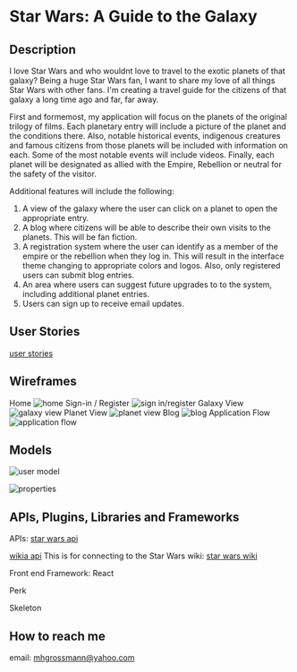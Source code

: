 
# Star Wars: A Guide to the Galaxy


## Description
I love Star Wars and who wouldnt love to travel to the exotic planets of that galaxy?  Being a huge Star Wars fan, I want to share my love of all things Star Wars with other fans.  I'm creating a travel guide for the citizens of that galaxy a long time ago and far, far away.    

First and formemost, my application will focus on the planets of the original trilogy of films.  Each planetary entry will include a picture of the planet and the conditions there.   Also, notable historical events, indigenous creatures and famous citizens from those planets will be included with information on each.  Some of the most notable events will include videos.   Finally, each planet will be designated as allied with the Empire, Rebellion or neutral for the safety of the visitor.        

Additional features will include the following:

1.  A view of the galaxy where the user can click on a planet to open the appropriate entry.
2.  A blog where citizens will be able to describe their own visits to the planets.  This will be fan fiction.
3.  A registration system where the user can identify as a member of the empire or the rebellion when they log in.  This will result in the interface theme changing to appropriate colors and logos.  Also, only registered users can submit blog entries.   
4.  An area where users can suggest future upgrades to to the system, including additional planet entries.  
5.  Users can sign up to receive email updates. 

## User Stories
[user stories](https://trello.com/b/YzkaM1vF/star-wars-a-guide-to-the-galaxy)

## Wireframes
Home
![home](./wireframes/home.png)
Sign-in / Register
![sign in/register](./wireframes/sign_in_register.png)
Galaxy View
![galaxy view](./wireframes/galaxy_view.png)
Planet View
![planet view](./wireframes/planet_view.png)
Blog
![blog](./wireframes/blog.png)
Application Flow
![application flow](./application_flow.png)

## Models
![user model](./user_model.png)

![properties](./properties.png)

## APIs, Plugins, Libraries and Frameworks  
APIs:
[star wars api](http://swapi.co)

[wikia api](http://api.wikia.com/wiki/Documentation) 
This is for connecting to the Star Wars wiki: 
[star wars wiki](http://starwars.wikia.com/wiki/Main_Page)

Front end Framework:
React  

Perk

Skeleton
 
## How to reach me
email: mhgrossmann@yahoo.com






